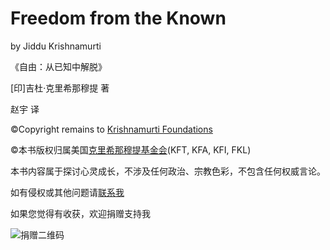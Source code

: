 # Freedom from the Known

by Jiddu Krishnamurti

《自由：从已知中解脱》

[印]吉杜·克里希那穆提 著

赵宇 译

&copy;Copyright remains to [Krishnamurti Foundations](http://www.jkrishnamurti.org/index.php)

&copy;本书版权归属美国[克里希那穆提基金会](http://www.jkrishnamurti.org/ch/worldwide-information/foundations.php)(KFT, KFA, KFI, FKL)

本书内容属于探讨心灵成长，不涉及任何政治、宗教色彩，不包含任何权威言论。

如有侵权或其他问题请[联系我](https://github.com/cmal/freedom-from-the-known-in-chinese/issues/new)

如果您觉得有收获，欢迎捐赠支持我

![捐赠二维码](https://res.cloudinary.com/cmal/image/upload/v1468334451/%E5%BE%AE%E4%BF%A1%E6%94%B6%E6%AC%BE%E4%BA%8C%E7%BB%B4%E7%A0%8110%E5%85%83_ugvxvc.jpg)
